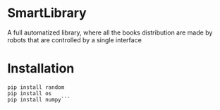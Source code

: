 # SmartLibrary
A full automatized library, where all the books distribution are made by robots that are controlled by a single interface

# Installation

```pip install pygame
pip install random
pip install os
pip install numpy```
